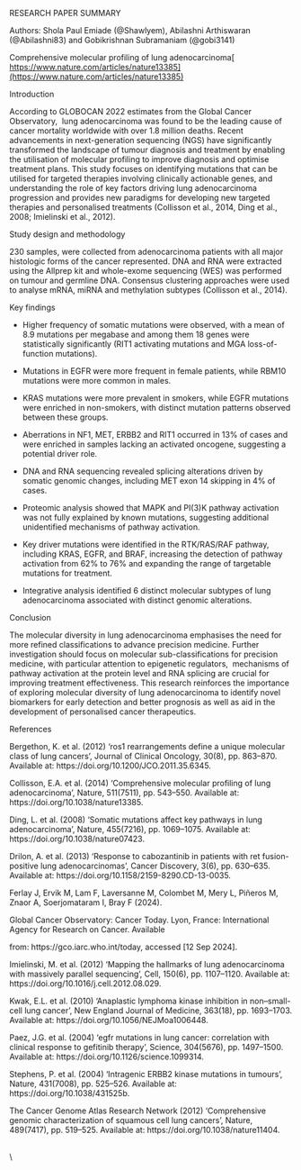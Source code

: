 <!--StartFragment-->

RESEARCH PAPER SUMMARY

Authors: Shola Paul Emiade (@Shawlyem), Abilashni Arthiswaran (@Abilashni83) and Gobikrishnan Subramaniam (@gobi3141)

Comprehensive molecular profiling of lung adenocarcinoma[ https://www.nature.com/articles/nature13385](https://www.nature.com/articles/nature13385)

Introduction

According to GLOBOCAN 2022 estimates from the Global Cancer Observatory,  lung adenocarcinoma was found to be the leading cause of cancer mortality worldwide with over 1.8 million deaths. Recent advancements in next-generation sequencing (NGS) have significantly transformed the landscape of tumour diagnosis and treatment by enabling the utilisation of molecular profiling to improve diagnosis and optimise treatment plans. This study focuses on identifying mutations that can be utilised for targeted therapies involving clinically actionable genes, and understanding the role of key factors driving lung adenocarcinoma progression and provides new paradigms for developing new targeted therapies and personalised treatments (Collisson et al., 2014, Ding et al., 2008; Imielinski et al., 2012). 

Study design and methodology

230 samples, were collected from adenocarcinoma patients with all major histologic forms of the cancer represented. DNA and RNA were extracted using the Allprep kit and whole-exome sequencing (WES) was performed on tumour and germline DNA. Consensus clustering approaches were used to analyse mRNA, miRNA and methylation subtypes (Collisson et al., 2014).

Key findings

- Higher frequency of somatic mutations were observed, with a mean of 8.9 mutations per megabase and among them 18 genes were statistically significantly (RIT1 activating mutations and MGA loss-of-function mutations).

- Mutations in EGFR were more frequent in female patients, while RBM10 mutations were more common in males. 

- KRAS mutations were more prevalent in smokers, while EGFR mutations were enriched in non-smokers, with distinct mutation patterns observed between these groups. 

- Aberrations in NF1, MET, ERBB2 and RIT1 occurred in 13% of cases and were enriched in samples lacking an activated oncogene, suggesting a potential driver role.

- DNA and RNA sequencing revealed splicing alterations driven by somatic genomic changes, including MET exon 14 skipping in 4% of cases. 

- Proteomic analysis showed that MAPK and PI(3)K pathway activation was not fully explained by known mutations, suggesting additional unidentified mechanisms of pathway activation. 

- Key driver mutations were identified in the RTK/RAS/RAF pathway, including KRAS, EGFR, and BRAF, increasing the detection of pathway activation from 62% to 76% and expanding the range of targetable mutations for treatment.

- Integrative analysis identified 6 distinct molecular subtypes of lung adenocarcinoma associated with distinct genomic alterations.

Conclusion

The molecular diversity in lung adenocarcinoma emphasises the need for more refined classifications to advance precision medicine. Further investigation should focus on molecular sub-classifications for precision medicine, with particular attention to epigenetic regulators,  mechanisms of pathway activation at the protein level and RNA splicing are crucial for improving treatment effectiveness. This research reinforces the importance of exploring molecular diversity of lung adenocarcinoma to identify novel biomarkers for early detection and better prognosis as well as aid in the development of personalised cancer therapeutics.

References

Bergethon, K. et al. (2012) ‘ros1 rearrangements define a unique molecular class of lung cancers’, Journal of Clinical Oncology, 30(8), pp. 863–870. Available at: https\://doi.org/10.1200/JCO.2011.35.6345.

Collisson, E.A. et al. (2014) ‘Comprehensive molecular profiling of lung adenocarcinoma’, Nature, 511(7511), pp. 543–550. Available at: https\://doi.org/10.1038/nature13385.

Ding, L. et al. (2008) ‘Somatic mutations affect key pathways in lung adenocarcinoma’, Nature, 455(7216), pp. 1069–1075. Available at: https\://doi.org/10.1038/nature07423.

Drilon, A. et al. (2013) ‘Response to cabozantinib in patients with ret fusion-positive lung adenocarcinomas’, Cancer Discovery, 3(6), pp. 630–635. Available at: https\://doi.org/10.1158/2159-8290.CD-13-0035.

Ferlay J, Ervik M, Lam F, Laversanne M, Colombet M, Mery L, Piñeros M, Znaor A, Soerjomataram I, Bray F (2024).

Global Cancer Observatory: Cancer Today. Lyon, France: International Agency for Research on Cancer. Available

from: https\://gco.iarc.who.int/today, accessed \[12 Sep 2024].

Imielinski, M. et al. (2012) ‘Mapping the hallmarks of lung adenocarcinoma with massively parallel sequencing’, Cell, 150(6), pp. 1107–1120. Available at: https\://doi.org/10.1016/j.cell.2012.08.029.

Kwak, E.L. et al. (2010) ‘Anaplastic lymphoma kinase inhibition in non–small-cell lung cancer’, New England Journal of Medicine, 363(18), pp. 1693–1703. Available at: https\://doi.org/10.1056/NEJMoa1006448.

Paez, J.G. et al. (2004) ‘egfr mutations in lung cancer: correlation with clinical response to gefitinib therapy’, Science, 304(5676), pp. 1497–1500. Available at: https\://doi.org/10.1126/science.1099314.

Stephens, P. et al. (2004) ‘Intragenic ERBB2 kinase mutations in tumours’, Nature, 431(7008), pp. 525–526. Available at: https\://doi.org/10.1038/431525b.

The Cancer Genome Atlas Research Network (2012) ‘Comprehensive genomic characterization of squamous cell lung cancers’, Nature, 489(7417), pp. 519–525. Available at: https\://doi.org/10.1038/nature11404.

\
\


<!--EndFragment-->
